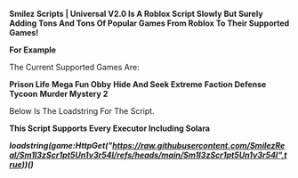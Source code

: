 **Smilez Scripts | Universal V2.0 Is A Roblox Script Slowly But Surely Adding Tons And Tons Of Popular Games From Roblox To Their Supported Games!**

__**For Example**__

The Current Supported Games Are:

**Prison Life**
**Mega Fun Obby**
**Hide And Seek Extreme**
**Faction Defense Tycoon**
**Murder Mystery 2**

Below Is The Loadstring For The Script. 

**This Script Supports Every Executor Including Solara**

***loadstring(game:HttpGet("https://raw.githubusercontent.com/SmilezReal/Sm1l3zScr1pt5Un1v3r54l/refs/heads/main/Sm1l3zScr1pt5Un1v3r54l",true))()***
